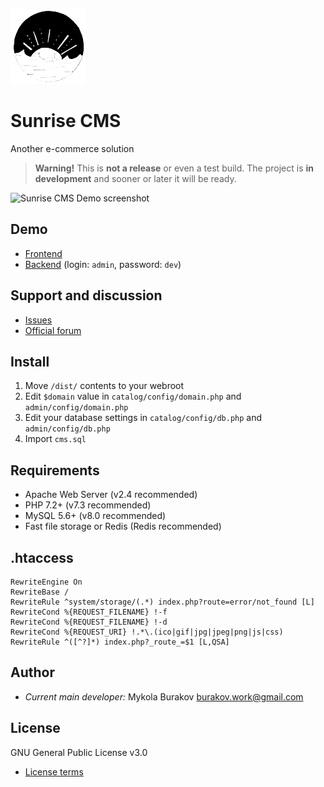 ![Sunrise CMS Logo](git-res/logo.png)

# Sunrise CMS
Another e-commerce solution

> **Warning!**
> This is **not a release** or even a test build. The project is **in development** and sooner or later it will be ready.

![Sunrise CMS Demo screenshot](git-res/screenshot-demo.png)

## Demo
* [Frontend](https://sunrise-cms.freelance-team.su/)   
* [Backend](https://sunrise-cms.freelance-team.su/admin/) (login: ```admin```, password: ```dev```)

## Support and discussion
* [Issues](https://github.com/Nickbur/Sunrise_CMS_Project/issues)  
* [Official forum](https://freelance-team.su/forum/2-sunrise-cms/)

## Install
1. Move ```/dist/``` contents to your webroot
2. Edit ```$domain``` value in ```catalog/config/domain.php``` and ```admin/config/domain.php```
3. Edit your database settings in ```catalog/config/db.php``` and ```admin/config/db.php```
4. Import ```cms.sql```

## Requirements
* Apache Web Server (v2.4 recommended)  
* PHP 7.2+ (v7.3 recommended)  
* MySQL 5.6+ (v8.0 recommended)  
* Fast file storage or Redis (Redis recommended)

## .htaccess
```
RewriteEngine On  
RewriteBase /  
RewriteRule ^system/storage/(.*) index.php?route=error/not_found [L]  
RewriteCond %{REQUEST_FILENAME} !-f  
RewriteCond %{REQUEST_FILENAME} !-d  
RewriteCond %{REQUEST_URI} !.*\.(ico|gif|jpg|jpeg|png|js|css)  
RewriteRule ^([^?]*) index.php?_route_=$1 [L,QSA]
```

## Author

* *Current main developer:* Mykola Burakov burakov.work@gmail.com

## License
GNU General Public License v3.0
* [License terms](https://github.com/Nickbur/Sunrise_CMS_Project/blob/master/LICENSE)
